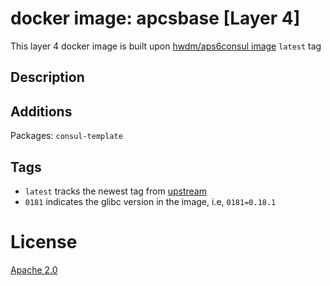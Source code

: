 # docker image: apcsbase [Layer 4]

This layer 4 docker image is built upon [hwdm/aps6consul image](https://hub.docker.com/r/hwdm/aps6consul/) `latest` tag

## Description

## Additions
Packages: `consul-template`

## Tags

* `latest` tracks the newest tag from [upstream](https://hub.docker.com/r/hwdm/aps6consul/)
* `0181` indicates the glibc version in the image, i.e, `0181=0.18.1`

# License
[Apache 2.0](https://www.tldrlegal.com/l/apache2)
